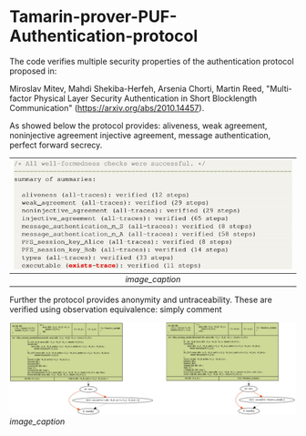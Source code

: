# Tamarin-prover-PUF-Authentication-protocol
The code verifies multiple security properties of the authentication protocol proposed in:

Miroslav Mitev, Mahdi Shekiba-Herfeh, Arsenia Chorti, Martin Reed, "Multi-factor Physical Layer Security Authentication in Short Blocklength Communication" (https://arxiv.org/abs/2010.14457).

As showed below the protocol provides: aliveness, weak agreement, noninjective agreement injective agreement, message authentication, perfect forward secrecy.

| ![](</images/PropertyVerification.jpg>) | 
|:--:| 
|*image_caption*|

Further the protocol provides anonymity and untraceability. These are verified using observation equivalence: simply comment 

![](</images/Observation_equivalence.jpg>)
*image_caption*
